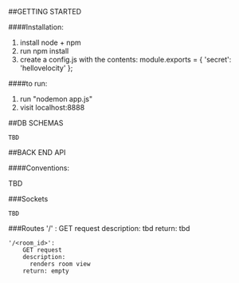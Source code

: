 
##GETTING STARTED

####Installation:
1. install node + npm
2. run npm install
3. create a config.js with the contents:
    module.exports = {
      'secret': 'hellovelocity'
    };

####to run:
1. run "nodemon app.js"
2. visit localhost:8888


##DB SCHEMAS

    TBD

##BACK END API

####Conventions:

TBD

###Sockets
    
    TBD

###Routes
    '/' :
        GET request
        description:
            tbd
        return:
            tbd            

    '/<room_id>': 
        GET request
        description:
          renders room view 
        return: empty

